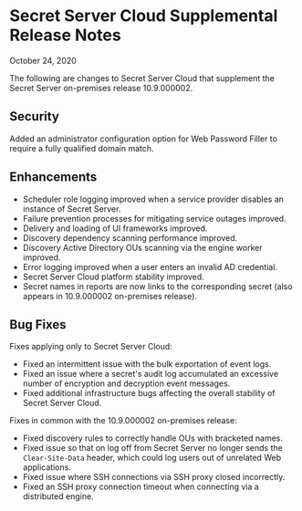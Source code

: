 [title]: # (Secret Server Cloud Supplemental Release Notes)
[tags]: # (Release Notes)
[priority]: # (1000)
[display]: # (search,content,print)

# Secret Server Cloud Supplemental Release Notes

October 24, 2020

The following are changes to Secret Server Cloud that supplement the Secret Server on-premises release 10.9.000002.

## Security

Added an administrator configuration option for Web Password Filler to require a fully qualified domain match.

## Enhancements

- Scheduler role logging improved when a service provider disables an instance of Secret Server.
- Failure prevention processes for mitigating service outages improved.
- Delivery and loading of UI frameworks improved.
- Discovery dependency scanning performance improved.
- Discovery Active Directory OUs scanning via the engine worker improved.
- Error logging improved when a user enters an invalid AD credential.
- Secret Server Cloud platform stability improved.
- Secret names in reports are now links to the corresponding secret (also appears in 10.9.000002 on-premises release).

## Bug Fixes

Fixes applying only to Secret Server Cloud:

- Fixed an intermittent issue with the bulk exportation of event logs.
- Fixed an issue where a secret's audit log accumulated an excessive number of encryption and decryption event messages.
- Fixed additional infrastructure bugs affecting the overall stability of Secret Server Cloud.

Fixes in common with the 10.9.000002 on-premises release:

- Fixed discovery rules to correctly handle OUs with bracketed names.
- Fixed issue so that on log off from Secret Server no longer sends the `Clear-Site-Data` header, which could log users out of unrelated Web applications.
- Fixed issue where SSH connections via SSH proxy closed incorrectly.
- Fixed an SSH proxy connection timeout when connecting via a distributed engine.
